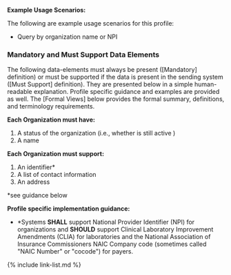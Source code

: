 
**Example Usage Scenarios:**

The following are example usage scenarios for this profile:

-   Query by organization name or NPI


### Mandatory and Must Support Data Elements


The following data-elements must always be present ([Mandatory] definition) or must be supported if the data is present in the sending system ([Must Support] definition). They are presented below in a simple human-readable explanation.  Profile specific guidance and examples are provided as well.  The [Formal Views] below provides the  formal summary, definitions, and  terminology requirements.  

**Each Organization must have:**

1.  A status of the organization (i.e., whether is still active )
1.  A name


**Each Organization must support:**

1.  An identifier*
1.  A list of contact information
1.  An address

*see guidance below

**Profile specific implementation guidance:**

- \*Systems **SHALL** support National Provider Identifier (NPI) for organizations
  and **SHOULD** support Clinical Laboratory Improvement Amendments (CLIA) for laboratories and the National Association of Insurance Commissioners NAIC Company code (sometimes called "NAIC Number" or "cocode") for payers.

{% include link-list.md %}
